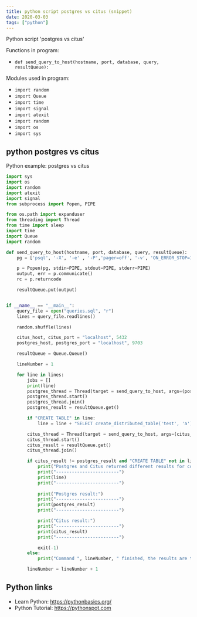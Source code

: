 ```yaml
---
title: python script postgres vs citus (snippet)
date: 2020-03-03
tags: ["python"]
---
```

Python script 'postgres vs citus'

Functions in program: 
* `def send_query_to_host(hostname, port, database, query, resultQueue):`

Modules used in program: 
* `import random`
* `import Queue`
* `import time`
* `import signal`
* `import atexit`
* `import random`
* `import os`
* `import sys`

## python postgres vs citus

Python example: postgres vs citus

```python
import sys
import os
import random
import atexit
import signal
from subprocess import Popen, PIPE

from os.path import expanduser
from threading import Thread
from time import sleep
import time
import Queue
import random

def send_query_to_host(hostname, port, database, query, resultQueue):
	pg = ['psql', '-X', '-e' , '-P','pager=off', '-v', 'ON_ERROR_STOP=1', '-h', hostname, '-p', str(port) , '-c', query, database]

	p = Popen(pg, stdin=PIPE, stdout=PIPE, stderr=PIPE)
	output, err = p.communicate()
	rc = p.returncode

	resultQueue.put(output)


if __name__ == "__main__":
	query_file = open("queries.sql", "r")
	lines = query_file.readlines()

	random.shuffle(lines)

	citus_host, citus_port = "localhost", 5432
	postgres_host, postgres_port = "localhost", 9703

	resultQueue = Queue.Queue()

	lineNumber = 1

	for line in lines:
		jobs = []
		print(line)
		postgres_thread = Thread(target = send_query_to_host, args=(postgres_host, postgres_port, "postgres" , line, resultQueue))
		postgres_thread.start()
		postgres_thread.join()
		postgres_result = resultQueue.get()

		if "CREATE TABLE" in line:
			line = line + "SELECT create_distributed_table('test', 'a')"

		citus_thread = Thread(target = send_query_to_host, args=(citus_host, citus_port, "postgres" , line, resultQueue))
		citus_thread.start()
		citus_result = resultQueue.get()
		citus_thread.join()

		if citus_result != postgres_result and "CREATE TABLE" not in line:
			print("Postgres and Citus returned different results for command:")
			print("------------------------")
			print(line)
			print("------------------------")
			
			print("Postgres result:")
			print("------------------------")
			print(postgres_result)
			print("------------------------")

			print("Citus result:")
			print("------------------------")
			print(citus_result)
			print("------------------------")

			exit(-1)
		else:
			print("Command ", lineNumber, " finished, the results are the same...")

		lineNumber = lineNumber + 1


```

## Python links

- Learn Python: https://pythonbasics.org/
- Python Tutorial: https://pythonspot.com
